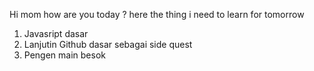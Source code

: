 Hi mom
how are you today ?
here the thing i need to learn for tomorrow
<ol>
  <li>Javasript dasar</li>
  <li>Lanjutin Github dasar sebagai side quest</li>
  <li>Pengen main besok</li>
</ol>
